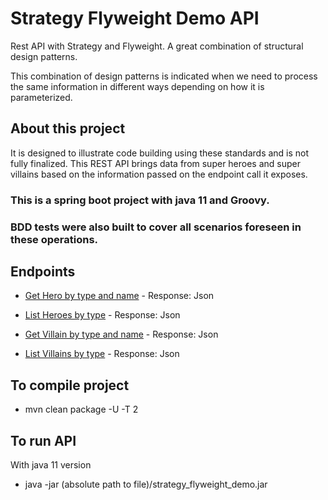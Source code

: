 # Strategy Flyweight Demo API
Rest API with Strategy and Flyweight.  A great combination of structural design patterns.

This combination of design patterns is indicated when we need to process the same information in different ways depending on how it is parameterized.

## About this project

It is designed to illustrate code building using these standards and is not fully finalized. This REST API brings data from super heroes and super villains based on the information passed on the endpoint call it exposes.

### This is a spring boot project with java 11 and Groovy.

### BDD tests were also built to cover all scenarios foreseen in these operations.

## Endpoints

- [Get Hero by type and name](http://localhost:8180/super/HERO/Batman) - Response: Json
- [List Heroes by type](http://localhost:8180/super/HERO) - Response: Json

- [Get Villain by type and name](http://localhost:8180/super/VILLAIN/Joker) - Response: Json
- [List Villains by type](http://localhost:8180/VILLAIN/HERO) - Response: Json

## To compile project

- mvn clean package -U -T 2

## To run API

With java 11 version

- java -jar (absolute path to file)/strategy_flyweight_demo.jar
